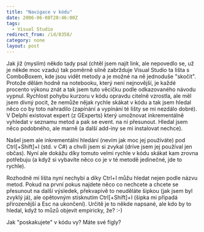 ```yaml
---
title: "Navigace v kódu"
date: 2006-06-08T20:46:00Z
tags:
  - Visual Studio
redirect_from: /id/8358/
category: none
layout: post
---
```

Jak již (myslím) někdo tady psal (chtěl jsem najít link, ale nepovedlo se, už je někde moc vzadu) tak poměrně silně zabržduje Visual Studio ta lišta s ComboBoxem, kde jsou vidět metody a je možné na ně jednoduše "skočit". Protože dělám hodně na notebooku, který není nejnovější, je každé procento výkonu znát a tak jsem tuto věcičku podle odkazovaného návodu vypnul. Rychlost pohybu kurzoru v kódu opravdu citelně vzrostla, ale měl jsem divný pocit, že nemůže nějak rychle skákat v kódu a tak jsem hledal něco co by toto nahradilo (zapínání a vypínání té lišty se mi nezdálo dobré). V Delphi existovat expert (z GExperts) který umožnovat inkrementálně vyhledat v seznamu metod a pak se event. na ni přesunout. Hledal jsem něco podobného, ale marně (a další add-iny se mi instalovat nechce).

Našel jsem ale inkrementální hledání (nevím jak moc jej používáte) pod Ctrl[+Shift]+I (std. v C#) a chvíli jsem si zvykal (dríve jsem jej používal jen občas). Nyní ale dokážu díky tomuto velmi rychle v kódu skákat kam zrovna potřebuju (a když si vybavíte něco co je v té metodě jedinečné, jde to rychle).

Rozhodně mi lišta nyní nechybí a díky Ctrl+I můžu hledat nejen podle názvu metod. Pokud na první pokus najdete něco co nechcete a chcete se přesunout na další výsledek, překvapivě to neuděláte šipkou (jak jsem byl zvyklý já), ale opětovným stisknutím Ctrl[+Shift]+I (šipka mi připadá přirozenější a Esc na ukončení). Určitě je to někde napsané, ale kdo by to hledal, když to můzů objevit empiricky, že? :-)

Jak "poskakujete" v kódu vy? Máte své fígly?
